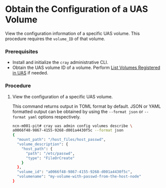 # Obtain the Configuration of a UAS Volume

View the configuration information of a specific UAS volume. This procedure requires the `volume_ID` of that volume.

### Prerequisites

-   Install and initialize the `cray` administrative CLI.
-   Obtain the UAS volume ID of a volume. Perform [List Volumes Registered in UAS](List_Volumes_Registered_in_UAS.md) if needed.

### Procedure

1.  View the configuration of a specific UAS volume.

    This command returns output in TOML format by default. JSON or YAML formatted output can be obtained by using the `--format json` or `--format yaml` options respectively.

    ```bash
    ncn-m001-pit# cray uas admin config volumes describe \
    a0066f48-9867-4155-9268-d001a4430f5c --format json
    {
      "mount_path": "/host_files/host_passwd",
      "volume_description": {
        "host_path": {
          "path": "/etc/passwd",
          "type": "FileOrCreate"
        }
      },
      "volume_id": "a0066f48-9867-4155-9268-d001a4430f5c",
      "volumename": "my-volume-with-passwd-from-the-host-node"
    }
    ```

